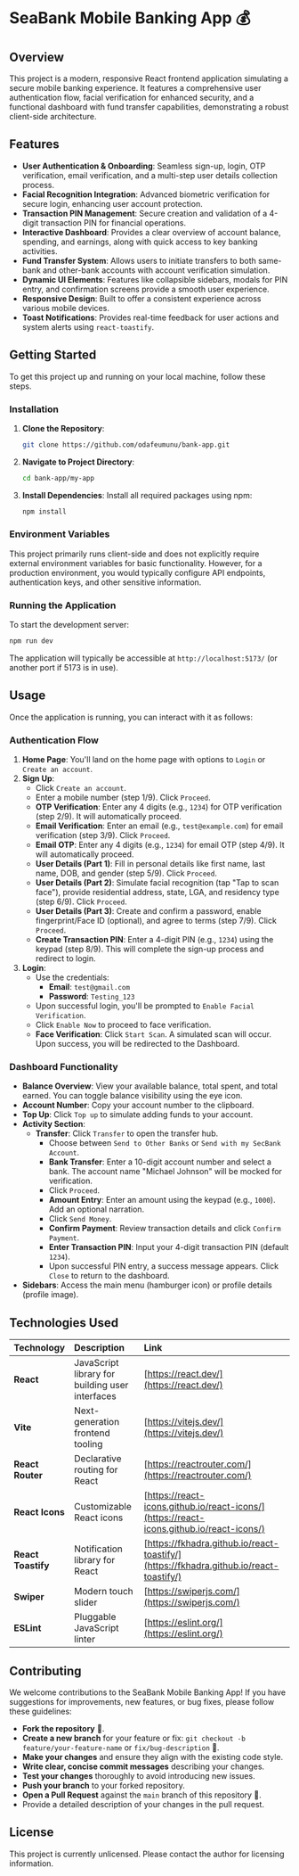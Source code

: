 # SeaBank Mobile Banking App 💰

## Overview
This project is a modern, responsive React frontend application simulating a secure mobile banking experience. It features a comprehensive user authentication flow, facial verification for enhanced security, and a functional dashboard with fund transfer capabilities, demonstrating a robust client-side architecture.

## Features
*   **User Authentication & Onboarding**: Seamless sign-up, login, OTP verification, email verification, and a multi-step user details collection process.
*   **Facial Recognition Integration**: Advanced biometric verification for secure login, enhancing user account protection.
*   **Transaction PIN Management**: Secure creation and validation of a 4-digit transaction PIN for financial operations.
*   **Interactive Dashboard**: Provides a clear overview of account balance, spending, and earnings, along with quick access to key banking activities.
*   **Fund Transfer System**: Allows users to initiate transfers to both same-bank and other-bank accounts with account verification simulation.
*   **Dynamic UI Elements**: Features like collapsible sidebars, modals for PIN entry, and confirmation screens provide a smooth user experience.
*   **Responsive Design**: Built to offer a consistent experience across various mobile devices.
*   **Toast Notifications**: Provides real-time feedback for user actions and system alerts using `react-toastify`.

## Getting Started
To get this project up and running on your local machine, follow these steps.

### Installation
1.  **Clone the Repository**:
    ```bash
    git clone https://github.com/odafeumunu/bank-app.git
    ```
2.  **Navigate to Project Directory**:
    ```bash
    cd bank-app/my-app
    ```
3.  **Install Dependencies**:
    Install all required packages using npm:
    ```bash
    npm install
    ```

### Environment Variables
This project primarily runs client-side and does not explicitly require external environment variables for basic functionality. However, for a production environment, you would typically configure API endpoints, authentication keys, and other sensitive information.

### Running the Application
To start the development server:
```bash
npm run dev
```
The application will typically be accessible at `http://localhost:5173/` (or another port if 5173 is in use).

## Usage
Once the application is running, you can interact with it as follows:

### Authentication Flow
1.  **Home Page**: You'll land on the home page with options to `Login` or `Create an account`.
2.  **Sign Up**:
    *   Click `Create an account`.
    *   Enter a mobile number (step 1/9). Click `Proceed`.
    *   **OTP Verification**: Enter any 4 digits (e.g., `1234`) for OTP verification (step 2/9). It will automatically proceed.
    *   **Email Verification**: Enter an email (e.g., `test@example.com`) for email verification (step 3/9). Click `Proceed`.
    *   **Email OTP**: Enter any 4 digits (e.g., `1234`) for email OTP (step 4/9). It will automatically proceed.
    *   **User Details (Part 1)**: Fill in personal details like first name, last name, DOB, and gender (step 5/9). Click `Proceed`.
    *   **User Details (Part 2)**: Simulate facial recognition (tap "Tap to scan face"), provide residential address, state, LGA, and residency type (step 6/9). Click `Proceed`.
    *   **User Details (Part 3)**: Create and confirm a password, enable fingerprint/Face ID (optional), and agree to terms (step 7/9). Click `Proceed`.
    *   **Create Transaction PIN**: Enter a 4-digit PIN (e.g., `1234`) using the keypad (step 8/9). This will complete the sign-up process and redirect to login.
3.  **Login**:
    *   Use the credentials:
        *   **Email**: `test@gmail.com`
        *   **Password**: `Testing_123`
    *   Upon successful login, you'll be prompted to `Enable Facial Verification`.
    *   Click `Enable Now` to proceed to face verification.
    *   **Face Verification**: Click `Start Scan`. A simulated scan will occur. Upon success, you will be redirected to the Dashboard.

### Dashboard Functionality
*   **Balance Overview**: View your available balance, total spent, and total earned. You can toggle balance visibility using the eye icon.
*   **Account Number**: Copy your account number to the clipboard.
*   **Top Up**: Click `Top up` to simulate adding funds to your account.
*   **Activity Section**:
    *   **Transfer**: Click `Transfer` to open the transfer hub.
        *   Choose between `Send to Other Banks` or `Send with my SecBank Account`.
        *   **Bank Transfer**: Enter a 10-digit account number and select a bank. The account name "Michael Johnson" will be mocked for verification.
        *   Click `Proceed`.
        *   **Amount Entry**: Enter an amount using the keypad (e.g., `1000`). Add an optional narration.
        *   Click `Send Money`.
        *   **Confirm Payment**: Review transaction details and click `Confirm Payment`.
        *   **Enter Transaction PIN**: Input your 4-digit transaction PIN (default `1234`).
        *   Upon successful PIN entry, a success message appears. Click `Close` to return to the dashboard.
*   **Sidebars**: Access the main menu (hamburger icon) or profile details (profile image).


## Technologies Used
| Technology         | Description                                        | Link                                                                        |
| :----------------- | :------------------------------------------------- | :-------------------------------------------------------------------------- |
| **React**          | JavaScript library for building user interfaces    | [https://react.dev/](https://react.dev/)                                    |
| **Vite**           | Next-generation frontend tooling                   | [https://vitejs.dev/](https://vitejs.dev/)                                  |
| **React Router**   | Declarative routing for React                      | [https://reactrouter.com/](https://reactrouter.com/)                        |
| **React Icons**    | Customizable React icons                           | [https://react-icons.github.io/react-icons/](https://react-icons.github.io/react-icons/) |
| **React Toastify** | Notification library for React                     | [https://fkhadra.github.io/react-toastify/](https://fkhadra.github.io/react-toastify/) |
| **Swiper**         | Modern touch slider                                | [https://swiperjs.com/](https://swiperjs.com/)                              |
| **ESLint**         | Pluggable JavaScript linter                        | [https://eslint.org/](https://eslint.org/)                                  |

## Contributing
We welcome contributions to the SeaBank Mobile Banking App! If you have suggestions for improvements, new features, or bug fixes, please follow these guidelines:

*   **Fork the repository** 🍴.
*   **Create a new branch** for your feature or fix: `git checkout -b feature/your-feature-name` or `fix/bug-description` 🚀.
*   **Make your changes** and ensure they align with the existing code style.
*   **Write clear, concise commit messages** describing your changes.
*   **Test your changes** thoroughly to avoid introducing new issues.
*   **Push your branch** to your forked repository.
*   **Open a Pull Request** against the `main` branch of this repository 🤝.
*   Provide a detailed description of your changes in the pull request.

## License
This project is currently unlicensed. Please contact the author for licensing information.